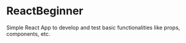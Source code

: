 # ReactBeginner
Simple React App to develop and test basic functionalities like props, components, etc.
